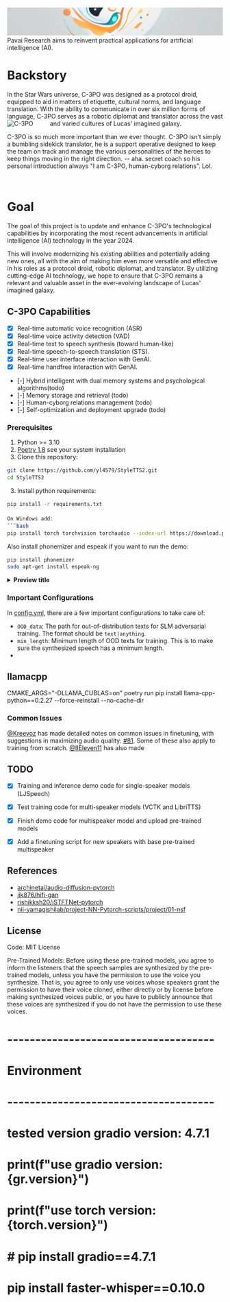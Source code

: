 ![pavai research](./resources/images/pavai_web_logo.png) Pavai Research aims to reinvent practical applications for artificial intelligence (AI). 

# Backstory
In the Star Wars universe, C-3PO was designed as a protocol droid, equipped to aid in matters of etiquette, cultural norms, and language translation. With the ability to communicate in over six million forms of language, C-3PO serves as a robotic diplomat and translator across the vast and varied cultures of Lucas' imagined galaxy. <img src="https://encrypted-tbn0.gstatic.com/images?q=tbn:ANd9GcRFr5zvbIqOuO_lWU2WPm7oUUC1Bu8b193XKj_8jZxQ&s" alt="C-3PO" align="left" width="100"/>

C-3PO is so much more important than we ever thought. C-3PO isn’t simply a bumbling sidekick translator, he is a support operative designed to keep the team on track and manage the various personalities of the heroes to keep things moving in the right direction. -- aha.  secret coach so his personal introduction always "I am C-3PO, human-cyborg relations”. Lol.

<br clear="left"/>

# Goal 
The goal of this project is to update and enhance C-3PO's technological capabilities by incorporating the most recent advancements in artificial intelligence (AI) technology in the year 2024. 

This will involve modernizing his existing abilities and potentially adding new ones, all with the aim of making him even more versatile and effective in his roles as a protocol droid, robotic diplomat, and translator. By utilizing cutting-edge AI technology, we hope to ensure that C-3PO remains a relevant and valuable asset in the ever-evolving landscape of Lucas' imagined galaxy.

## C-3PO Capabilities 
- [x] Real-time automatic voice recognition (ASR)  
- [x] Real-time voice activity detection (VAD)
- [x] Real-time text to speech synthesis (toward human-like)
- [x] Real-time speech-to-speech translation (STS).  
- [x] Real-time user interface interaction with GenAI.  
- [x] Real-time handfree interaction with GenAI.  
- [-] Hybrid intelligent with dual memory systems and psychological algorithms(todo) 
- [-] Memory storage and retrieval (todo)
- [-] Human-cyborg relations management (todo)
- [-] Self-optimization and deployment upgrade (todo)

### Prerequisites
1. Python >= 3.10
2. [Poetry 1.8](https://python-poetry.org/docs/#installation)
   see your system installation
3. Clone this repository:
```bash
git clone https://github.com/yl4579/StyleTTS2.git
cd StyleTTS2
```
3. Install python requirements: 
```bash
pip install -r requirements.txt

On Windows add:
```bash
pip install torch torchvision torchaudio --index-url https://download.pytorch.org/whl/cu118 -U
```
Also install phonemizer and espeak if you want to run the demo:
```bash
pip install phonemizer
sudo apt-get install espeak-ng
```

<details>
<summary><b>Preview title</b></summary>

_Markdown is valid, but add empty lines to separate from the HTML tags._

- Bullet
- Points

</details>

### Important Configurations
In [config.yml](https://github.com/yl4579/StyleTTS2/blob/main/Configs/config.yml), there are a few important configurations to take care of:
- `OOD_data`: The path for out-of-distribution texts for SLM adversarial training. The format should be `text|anything`.
- `min_length`: Minimum length of OOD texts for training. This is to make sure the synthesized speech has a minimum length.
- 
## llamacpp
CMAKE_ARGS="-DLLAMA_CUBLAS=on" poetry run pip install llama-cpp-python==0.2.27 --force-reinstall --no-cache-dir

### Common Issues
[@Kreevoz](https://github.com/Kreevoz) has made detailed notes on common issues in finetuning, with suggestions in maximizing audio quality: [#81](https://github.com/yl4579/StyleTTS2/discussions/81). Some of these also apply to training from scratch. [@IIEleven11](https://github.com/IIEleven11) has also made 

## TODO
- [x] Training and inference demo code for single-speaker models (LJSpeech)
- [x] Test training code for multi-speaker models (VCTK and LibriTTS)
- [x] Finish demo code for multispeaker model and upload pre-trained models
- [x] Add a finetuning script for new speakers with base pre-trained multispeaker


## References
- [archinetai/audio-diffusion-pytorch](https://github.com/archinetai/audio-diffusion-pytorch)
- [jik876/hifi-gan](https://github.com/jik876/hifi-gan)
- [rishikksh20/iSTFTNet-pytorch](https://github.com/rishikksh20/iSTFTNet-pytorch)
- [nii-yamagishilab/project-NN-Pytorch-scripts/project/01-nsf](https://github.com/nii-yamagishilab/project-NN-Pytorch-scripts/tree/master/project/01-nsf)

## License

Code: MIT License

Pre-Trained Models: Before using these pre-trained models, you agree to inform the listeners that the speech samples are synthesized by the pre-trained models, unless you have the permission to use the voice you synthesize. That is, you agree to only use voices whose speakers grant the permission to have their voice cloned, either directly or by license before making synthesized voices public, or you have to publicly announce that these voices are synthesized if you do not have the permission to use these voices.

# -------------------------------------
# Environment
# -------------------------------------
# tested version gradio version: 4.7.1
# print(f"use gradio version: {gr.__version__}")
# print(f"use torch version: {torch.__version__}")
# # pip install gradio==4.7.1

# pip install faster-whisper==0.10.0

